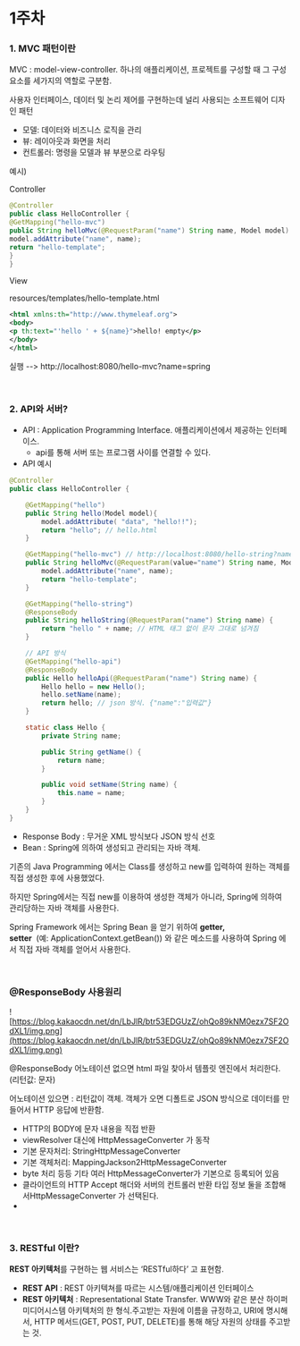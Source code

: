 
# 1주차

### **1. MVC 패턴이란**

MVC : model-view-controller. 하나의 애플리케이션, 프로젝트를 구성할 때 그 구성요소를 세가지의 역할로 구분함.

사용자 인터페이스, 데이터 및 논리 제어를 구현하는데 널리 사용되는 소프트웨어 디자인 패턴

- 모델: 데이터와 비즈니스 로직을 관리
- 뷰: 레이아웃과 화면을 처리
- 컨트롤러: 명령을 모델과 뷰 부분으로 라우팅

예시)

Controller

```java
@Controller
public class HelloController {
@GetMapping("hello-mvc")
public String helloMvc(@RequestParam("name") String name, Model model) {
model.addAttribute("name", name);
return "hello-template";
}
}
```

View

resources/templates/hello-template.html

```xml
<html xmlns:th="http://www.thymeleaf.org">
<body>
<p th:text="'hello ' + ${name}">hello! empty</p>
</body>
</html>
```

실행 --> http://localhost:8080/hello-mvc?name=spring

<br>

### **2. API와 서버?**

- API : Application Programming Interface. 애플리케이션에서 제공하는 인터페이스.
    - api를 통해 서버 또는 프로그램 사이를 연결할 수 있다.
- API 예시

```java
@Controller
public class HelloController {

    @GetMapping("hello")
    public String hello(Model model){
        model.addAttribute( "data", "hello!!");
        return "hello"; // hello.html
    }

    @GetMapping("hello-mvc") // http://localhost:8080/hello-string?name=spring
    public String helloMvc(@RequestParam(value="name") String name, Model model) {
        model.addAttribute("name", name);
        return "hello-template";
    }

    @GetMapping("hello-string")
    @ResponseBody
    public String helloString(@RequestParam("name") String name) {
        return "hello " + name; // HTML 태그 없이 문자 그대로 넘겨짐
    }

    // API 방식
    @GetMapping("hello-api")
    @ResponseBody
    public Hello helloApi(@RequestParam("name") String name) {
        Hello hello = new Hello();
        hello.setName(name);
        return hello; // json 방식. {"name":"입력값"}
    }

    static class Hello {
        private String name;

        public String getName() {
            return name;
        }

        public void setName(String name) {
            this.name = name;
        }
    }
}
```

- Response Body : 무거운 XML 방식보다 JSON 방식 선호
- Bean : Spring에 의하여 생성되고 관리되는 자바 객체.

기존의 Java Programming 에서는 Class를 생성하고 new를 입력하여 원하는 객체를 직접 생성한 후에 사용했었다.

하지만 Spring에서는 직접 new를 이용하여 생성한 객체가 아니라, Spring에 의하여 관리당하는 자바 객체를 사용한다.

Spring Framework 에서는 Spring Bean 을 얻기 위하여 **getter, setter**  (예: ApplicationContext.getBean()) 와 같은 메소드를 사용하여 Spring 에서 직접 자바 객체를 얻어서 사용한다.

<br>

### **@ResponseBody 사용원리**

![https://blog.kakaocdn.net/dn/LbJlR/btr53EDGUzZ/ohQo89kNM0ezx7SF2OdXL1/img.png](https://blog.kakaocdn.net/dn/LbJlR/btr53EDGUzZ/ohQo89kNM0ezx7SF2OdXL1/img.png)

@ResponseBody 어노테이션 없으면 html 파일 찾아서 템플릿 엔진에서 처리한다. (리턴값: 문자)

어노테이션 있으면 : 리턴값이 객체. 객체가 오면 디폴트로 JSON 방식으로 데이터를 만들어서 HTTP 응답에 반환함.

- HTTP의 BODY에 문자 내용을 직접 반환
- viewResolver 대신에 HttpMessageConverter 가 동작
- 기본 문자처리: StringHttpMessageConverter
- 기본 객체처리: MappingJackson2HttpMessageConverter
- byte 처리 등등 기타 여러 HttpMessageConverter가 기본으로 등록되어 있음
- 클라이언트의 HTTP Accept 해더와 서버의 컨트롤러 반환 타입 정보 둘을 조합해서HttpMessageConverter 가 선택된다.
- 

<br>

### **3. RESTful 이란?**

**REST 아키텍처**를 구현하는 웹 서비스는 ‘RESTful하다’ 고 표현함.

- **REST API** : REST 아키텍쳐를 따르는 시스템/애플리케이션 인터페이스
- **REST 아키텍처** : Representational State Transfer. WWW와 같은 분산 하이퍼미디어시스템 아키텍처의 한 형식.주고받는 자원에 이름을 규정하고, URI에 명시해서, HTTP 메서드(GET, POST, PUT, DELETE)를 통해 해당 자원의 상태를 주고받는 것.
